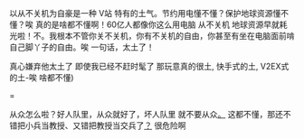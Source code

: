 
以从不关机为自豪是一种 V站 特有的土气。节约用电懂不懂？保护地球资源懂不懂？唉 真的是啥都不懂啊！60亿人都像你这么用电脑 从不关机 地球资源早就耗光啦！不。我根本不管你关不关机，你有不关机的自由，你甚至有坐在电脑面前啃自己脚丫子的自由。唉 一句话，太土了！

真心嫌弃他太土了 即使我已经不赶时髦了 那玩意真的很土, 快手式的土, V2EX式的土-唉 啥都不懂)

=

从众怎么啦？好人队里，从众就好了，坏人队里 就不要从众[。](https://www.v2ex.com/notes/28139#杜兰特) 这都不懂，那还不错把小兵当教授、又错把教授当交兵了[？](https://github.com/7900ms/000nottheater_deserted_systemlibrary/blob/master/supplementary/chain-何以融入何处融入.md) 很危险啊

